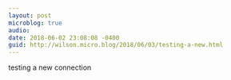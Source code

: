 ```yaml
---
layout: post
microblog: true
audio: 
date: 2018-06-02 23:08:08 -0400
guid: http://wilson.micro.blog/2018/06/03/testing-a-new.html
---
```

testing a new connection
